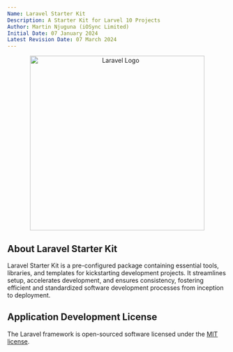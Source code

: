 ```yaml
---
Name: Laravel Starter Kit
Description: A Starter Kit for Larvel 10 Projects
Author: Martin Njuguna (iOSync Limited)
Initial Date: 07 January 2024
Latest Revision Date: 07 March 2024
---
```


<p align="center">
    <a href="https://laravel.com" target="_blank">
        <img src="https://raw.githubusercontent.com/laravel/art/master/logo-lockup/5%20SVG/2%20CMYK/1%20Full%20Color/laravel-logolockup-cmyk-red.svg" width="400" alt="Laravel Logo">
    </a>
</p>

## About Laravel Starter Kit

Laravel Starter Kit is a pre-configured package containing essential tools, libraries, and templates for kickstarting development projects. It streamlines setup, accelerates development, and ensures consistency, fostering efficient and standardized software development processes from inception to deployment.

## Application Development License

The Laravel framework is open-sourced software licensed under the [MIT license](https://opensource.org/licenses/MIT).
